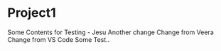 # Project1
Some Contents for Testing - Jesu
Another change
Change from Veera
Change from VS Code
Some Test..